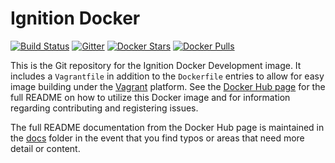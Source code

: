 # Ignition Docker

[![Build Status](https://travis-ci.org/thirdgen88/ignition-docker.svg?branch=master)](https://travis-ci.org/thirdgen88/ignition-docker)
[![Gitter](https://img.shields.io/gitter/room/nwjs/nw.js.svg)](https://gitter.im/ignition-docker/Lobby?utm_source=share-link&utm_medium=link&utm_campaign=share-link)
[![Docker Stars](https://img.shields.io/docker/stars/kcollins/ignition.svg)](https://hub.docker.com/r/kcollins/ignition)
[![Docker Pulls](https://img.shields.io/docker/pulls/kcollins/ignition.svg)](https://hub.docker.com/r/kcollins/ignition)

This is the Git repository for the Ignition Docker Development image.  It includes a `Vagrantfile` in addition to the `Dockerfile` entries to allow for easy image building under the [Vagrant](https://vagrantup.com) platform.  See the [Docker Hub page](https://hub.docker.com/r/kcollins/ignition/ ) for the full README on how to utilize this Docker image and for information regarding contributing and registering issues.

The full README documentation from the Docker Hub page is maintained in the [docs](https://github.com/thirdgen88/ignition-docker/tree/master/docs) folder in the event that you find typos or areas that need more detail or content.

